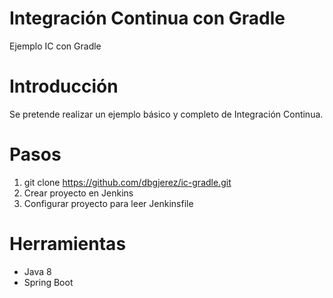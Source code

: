 # Integración Continua con Gradle
Ejemplo IC con Gradle
# Introducción
Se pretende realizar un ejemplo básico y completo de Integración Continua.
# Pasos
1. git clone https://github.com/dbgjerez/ic-gradle.git
2. Crear proyecto en Jenkins
3. Configurar proyecto para leer Jenkinsfile
# Herramientas
* Java 8
* Spring Boot
